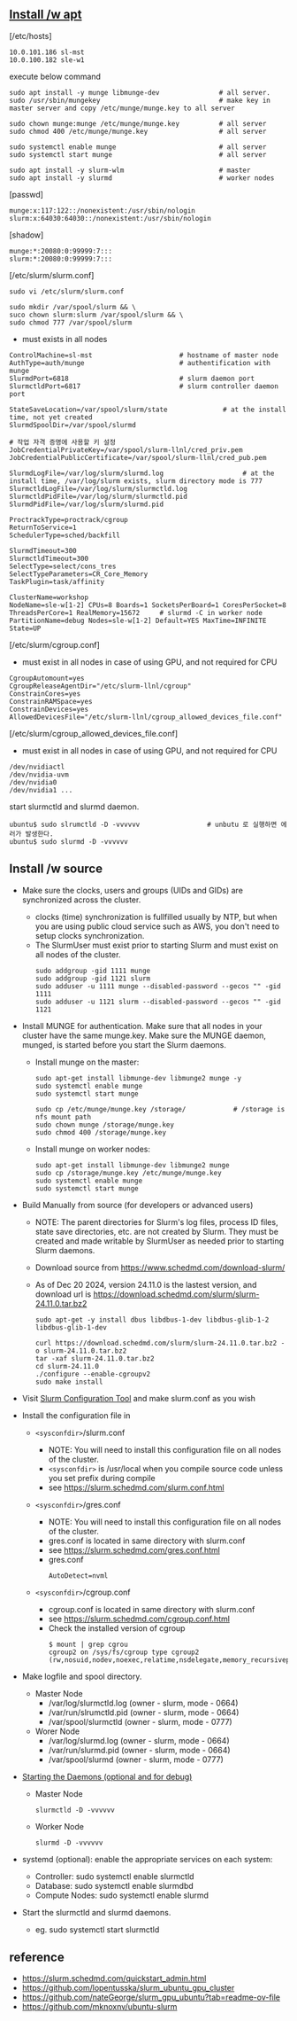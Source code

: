 ## [Install /w apt](https://bgreat.tistory.com/185) ##

[/etc/hosts]
```
10.0.101.186 sl-mst
10.0.100.182 sle-w1
```

execute below command
```
sudo apt install -y munge libmunge-dev               # all server.
sudo /usr/sbin/mungekey                              # make key in master server and copy /etc/munge/munge.key to all server

sudo chown munge:munge /etc/munge/munge.key          # all server
sudo chmod 400 /etc/munge/munge.key                  # all server

sudo systemctl enable munge                          # all server
sudo systemctl start munge                           # all server

sudo apt install -y slurm-wlm                        # master
sudo apt install -y slurmd                           # worker nodes
```

[passwd]
```
munge:x:117:122::/nonexistent:/usr/sbin/nologin               
slurm:x:64030:64030::/nonexistent:/usr/sbin/nologin
```

[shadow]
```
munge:*:20080:0:99999:7:::
slurm:*:20080:0:99999:7:::
```

[/etc/slurm/slurm.conf] 
```
sudo vi /etc/slurm/slurm.conf

sudo mkdir /var/spool/slurm && \
suco chown slurm:slurm /var/spool/slurm && \
sudo chmod 777 /var/spool/slurm
```
* must exists in all nodes
```
ControlMachine=sl-mst                      # hostname of master node
AuthType=auth/munge                        # authentification with munge
SlurmdPort=6818                            # slurm daemon port
SlurmctldPort=6817                         # slurm controller daemon port 

StateSaveLocation=/var/spool/slurm/state              # at the install time, not yet created
SlurmdSpoolDir=/var/spool/slurmd

# 작업 자격 증명에 사용할 키 설정 
JobCredentialPrivateKey=/var/spool/slurm-llnl/cred_priv.pem 
JobCredentialPublicCertificate=/var/spool/slurm-llnl/cred_pub.pem 
                      
SlurmdLogFile=/var/log/slurm/slurmd.log                    # at the install time, /var/log/slurm exists, slurm directory mode is 777
SlurmctldLogFile=/var/log/slurm/slurmctld.log 
SlurmctldPidFile=/var/log/slurm/slurmctld.pid
SlurmdPidFile=/var/log/slurm/slurmd.pid

ProctrackType=proctrack/cgroup 
ReturnToService=1 
SchedulerType=sched/backfill 

SlurmdTimeout=300 
SlurmctldTimeout=300 
SelectType=select/cons_tres 
SelectTypeParameters=CR_Core_Memory 
TaskPlugin=task/affinity 

ClusterName=workshop
NodeName=sle-w[1-2] CPUs=8 Boards=1 SocketsPerBoard=1 CoresPerSocket=8 ThreadsPerCore=1 RealMemory=15672     # slurmd -C in worker node
PartitionName=debug Nodes=sle-w[1-2] Default=YES MaxTime=INFINITE State=UP
```

[/etc/slurm/cgroup.conf] 
* must exist in all nodes in case of using GPU, and not required for CPU
```
CgroupAutomount=yes 
CgroupReleaseAgentDir="/etc/slurm-llnl/cgroup" 
ConstrainCores=yes 
ConstrainRAMSpace=yes 
ConstrainDevices=yes 
AllowedDevicesFile="/etc/slurm-llnl/cgroup_allowed_devices_file.conf"
```

[/etc/slurm/cgroup_allowed_devices_file.conf] 
* must exist in all nodes in case of using GPU, and not required for CPU
```
/dev/nvidiactl 
/dev/nvidia-uvm 
/dev/nvidia0 
/dev/nvidia1 ...
```

start slurmctld and slurmd daemon.
```
ubuntu$ sudo slrumctld -D -vvvvvv                 # unbutu 로 실행하면 에러가 발생한다. 
ubuntu$ sudo slurmd -D -vvvvvv 
```









## Install /w source ##

* Make sure the clocks, users and groups (UIDs and GIDs) are synchronized across the cluster.
    * clocks (time) synchronization is fullfilled usually by NTP, but when you are using public cloud service such as AWS, you don't need to setup clocks synchronization.
    * The SlurmUser must exist prior to starting Slurm and must exist on all nodes of the cluster.
        ```
        sudo addgroup -gid 1111 munge
        sudo addgroup -gid 1121 slurm
        sudo adduser -u 1111 munge --disabled-password --gecos "" -gid 1111
        sudo adduser -u 1121 slurm --disabled-password --gecos "" -gid 1121
        ```  

* Install MUNGE for authentication. Make sure that all nodes in your cluster have the same munge.key. Make sure the MUNGE daemon, munged, is started before you start the Slurm daemons.
    * Install munge on the master:
        ```
        sudo apt-get install libmunge-dev libmunge2 munge -y
        sudo systemctl enable munge
        sudo systemctl start munge
        
        sudo cp /etc/munge/munge.key /storage/            # /storage is nfs mount path
        sudo chown munge /storage/munge.key
        sudo chmod 400 /storage/munge.key
        ```
    * Install munge on worker nodes:
        ```
        sudo apt-get install libmunge-dev libmunge2 munge
        sudo cp /storage/munge.key /etc/munge/munge.key
        sudo systemctl enable munge
        sudo systemctl start munge
        ```
  
* Build Manually from source (for developers or advanced users)
  * NOTE: The parent directories for Slurm's log files, process ID files, state save directories, etc. are not created by Slurm. They must be created and made writable by SlurmUser as needed prior to starting Slurm daemons.
  * Download source from https://www.schedmd.com/download-slurm/
  * As of Dec 20 2024, version 24.11.0 is the lastest version, and download url is https://download.schedmd.com/slurm/slurm-24.11.0.tar.bz2  

      ```
      sudo apt-get -y install dbus libdbus-1-dev libdbus-glib-1-2 libdbus-glib-1-dev

      curl https://download.schedmd.com/slurm/slurm-24.11.0.tar.bz2 -o slurm-24.11.0.tar.bz2
      tar -xaf slurm-24.11.0.tar.bz2
      cd slurm-24.11.0
      ./configure --enable-cgroupv2
      sudo make install
      ```

* Visit [Slurm Configuration Tool](https://slurm.schedmd.com/configurator.html) and make slurm.conf as you wish

* Install the configuration file in
   * `<sysconfdir>`/slurm.conf
     * NOTE: You will need to install this configuration file on all nodes of the cluster.
     * `<sysconfdir>` is /usr/local when you compile source code unless you set prefix during compile
     * see https://slurm.schedmd.com/slurm.conf.html
       
   * `<sysconfdir>`/gres.conf
     * NOTE: You will need to install this configuration file on all nodes of the cluster.
     * gres.conf is located in same directory with slurm.conf
     * see https://slurm.schedmd.com/gres.conf.html
     * gres.conf
        ```
        AutoDetect=nvml
        ```
   * `<sysconfdir>`/cgroup.conf
      * cgroup.conf is located in same directory with slurm.conf
      * see https://slurm.schedmd.com/cgroup.conf.html
      * Check the installed version of cgroup
        ```
        $ mount | grep cgrou
        cgroup2 on /sys/fs/cgroup type cgroup2 (rw,nosuid,nodev,noexec,relatime,nsdelegate,memory_recursiveprot)
        ```
         

* Make logfile and spool directory.
    * Master Node 
      * /var/log/slurmctld.log (owner - slurm, mode - 0664)
      * /var/run/slrumctld.pid (owner - slurm, mode - 0664)
      * /var/spool/slurmctld (owner - slurm, mode - 0777)
    * Worer Node
      * /var/log/slurmd.log (owner - slurm, mode - 0664)
      * /var/run/slurmd.pid (owner - slurm, mode - 0664)
      * /var/spool/slurmd (owner - slurm, mode - 0777)

* [Starting the Daemons (optional and for debug)](https://slurm.schedmd.com/quickstart_admin.html#starting_daemons)
   * Master Node
     ```
     slurmctld -D -vvvvvv
     ```
   * Worker Node
     ```
     slurmd -D -vvvvvv
     ```
  
* systemd (optional): enable the appropriate services on each system:
  * Controller: sudo systemctl enable slurmctld
  * Database: sudo systemctl enable slurmdbd
  * Compute Nodes: sudo systemctl enable slurmd

* Start the slurmctld and slurmd daemons.
  * eg. sudo systemctl start slurmctld


 
## reference ##
* https://slurm.schedmd.com/quickstart_admin.html
* https://github.com/lopentusska/slurm_ubuntu_gpu_cluster
* https://github.com/nateGeorge/slurm_gpu_ubuntu?tab=readme-ov-file
* https://github.com/mknoxnv/ubuntu-slurm

